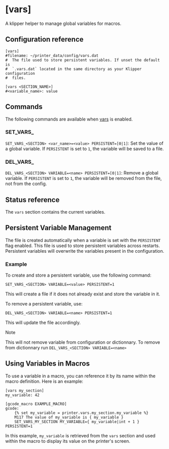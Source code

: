 # [vars]

A klipper helper to manage global variables for macros.

## Configuration reference

```
[vars]
#filename: ~/printer_data/config/vars.dat
#  The file used to store persistent variables. If unset the default is 
#  `.vars.dat` located in the same directory as your Klipper configuration
#  files. 

[vars <SECTION_NAME>]
#<variable_name>: value
```

## Commands

The following commands are available when
[vars](#configuration-reference) is enabled.

### SET_VARS_<SECTION>
`SET_VARS_<SECTION> <var_name>=<value> PERSISTENT=[0|1]`: Set the value of a global variable. If `PERSISTENT` is set to `1`, the variable will be saved to a file.

### DEL_VARS_<SECTION>
`DEL_VARS_<SECTION> VARIABLE=<name> PERSISTENT=[0|1]`: Remove a global variable. If `PERSISTENT` is set to `1`, the variable will be removed from the file, not from the config.

## Status reference

The `vars` section contains the current variables.

## Persistent Variable Management

The file is created automatically when a variable is set with the `PERSISTENT` 
flag enabled. This file is used to store persistent variables across restarts.
Persistent variables will overwrite the variables present in the configuration.

### Example

To create and store a persistent variable, use the following command:

```
SET_VARS_<SECTION> VARIABLE=<value> PERSISTENT=1
```

This will create a file if it does not already exist and store the variable in it.

To remove a persistent variable, use:

```
DEL_VARS_<SECTION> VARIABLE=<name> PERSISTENT=1
```
This will update the file accordingly.

> [!NOTE]
> This will not remove variable from configuration or dictionnary. To remove from
> dictionnary run `DEL_VARS_<SECTION> VARIABLE=<name>`


## Using Variables in Macros

To use a variable in a macro, you can reference it by its name within the macro definition. Here is an example:

```
[vars my_section]
my_variable: 42

[gcode_macro EXAMPLE_MACRO]
gcode:
    {% set my_variable = printer.vars.my_section.my_variable %}
    M117 The value of my_variable is { my_variable }
    SET_VARS_MY_SECTION MY_VARIABLE={ my_variable|int + 1 } PERSISTENT=1
```

In this example, `my_variable` is retrieved from the `vars` section and used within the macro to display its value on the printer's screen.
